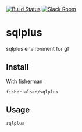 [![Build Status][travis-badge]][travis-link]
[![Slack Room][slack-badge]][slack-link]

# sqlplus

sqlplus environment for gf

## Install

With [fisherman]

```
fisher alsan/sqlplus
```

## Usage

```fish
sqlplus
```

[travis-link]: https://travis-ci.org/alsan/sqlplus
[travis-badge]: https://img.shields.io/travis/alsan/sqlplus.svg
[slack-link]: https://fisherman-wharf.herokuapp.com
[slack-badge]: https://fisherman-wharf.herokuapp.com/badge.svg
[fisherman]: https://github.com/fisherman/fisherman
